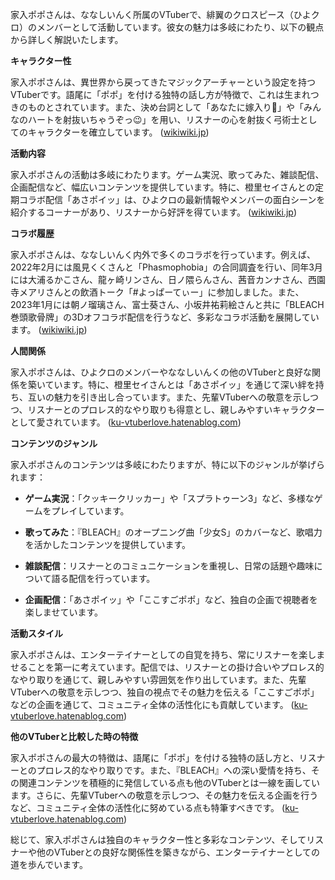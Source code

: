 家入ポポさんは、ななしいんく所属のVTuberで、緋翼のクロスピース（ひよクロ）のメンバーとして活動しています。彼女の魅力は多岐にわたり、以下の観点から詳しく解説いたします。

**キャラクター性**

家入ポポさんは、異世界から戻ってきたマジックアーチャーという設定を持つVTuberです。語尾に「ポポ」を付ける独特の話し方が特徴で、これは生まれつきのものとされています。また、決め台詞として「あなたに嫁入り💛」や「みんなのハートを射抜いちゃうぞっ😉」を用い、リスナーの心を射抜く弓術士としてのキャラクターを確立しています。 ([wikiwiki.jp](https://wikiwiki.jp/774inc/%E5%AE%B6%E5%85%A5%E3%83%9D%E3%83%9D?utm_source=openai))

**活動内容**

家入ポポさんの活動は多岐にわたります。ゲーム実況、歌ってみた、雑談配信、企画配信など、幅広いコンテンツを提供しています。特に、橙里セイさんとの定期コラボ配信「あさポイッ」は、ひよクロの最新情報やメンバーの面白シーンを紹介するコーナーがあり、リスナーから好評を得ています。 ([wikiwiki.jp](https://wikiwiki.jp/774inc/%E3%81%82%E3%81%95%E3%83%9D%E3%82%A4%E3%83%83?utm_source=openai))

**コラボ履歴**

家入ポポさんは、ななしいんく内外で多くのコラボを行っています。例えば、2022年2月には風見くくさんと「Phasmophobia」の合同調査を行い、同年3月には大浦るかこさん、龍ヶ崎リンさん、日ノ隈らんさん、茜音カンナさん、西園寺メアリさんとの飲酒トーク「#よっぱーてぃー」に参加しました。また、2023年1月には朝ノ瑠璃さん、富士葵さん、小坂井祐莉絵さんと共に「BLEACH巻頭歌骨牌」の3Dオフコラボ配信を行うなど、多彩なコラボ活動を展開しています。 ([wikiwiki.jp](https://wikiwiki.jp/774inc/%E5%AE%B6%E5%85%A5%E3%83%9D%E3%83%9D?utm_source=openai))

**人間関係**

家入ポポさんは、ひよクロのメンバーやななしいんくの他のVTuberと良好な関係を築いています。特に、橙里セイさんとは「あさポイッ」を通じて深い絆を持ち、互いの魅力を引き出し合っています。また、先輩VTuberへの敬意を示しつつ、リスナーとのプロレス的なやり取りも得意とし、親しみやすいキャラクターとして愛されています。 ([ku-vtuberlove.hatenablog.com](https://ku-vtuberlove.hatenablog.com/entry/Popo_Ieiri?utm_source=openai))

**コンテンツのジャンル**

家入ポポさんのコンテンツは多岐にわたりますが、特に以下のジャンルが挙げられます：

- **ゲーム実況**：「クッキークリッカー」や「スプラトゥーン3」など、多様なゲームをプレイしています。

- **歌ってみた**：『BLEACH』のオープニング曲「少女S」のカバーなど、歌唱力を活かしたコンテンツを提供しています。

- **雑談配信**：リスナーとのコミュニケーションを重視し、日常の話題や趣味について語る配信を行っています。

- **企画配信**：「あさポイッ」や「ここすごポポ」など、独自の企画で視聴者を楽しませています。

**活動スタイル**

家入ポポさんは、エンターテイナーとしての自覚を持ち、常にリスナーを楽しませることを第一に考えています。配信では、リスナーとの掛け合いやプロレス的なやり取りを通じて、親しみやすい雰囲気を作り出しています。また、先輩VTuberへの敬意を示しつつ、独自の視点でその魅力を伝える「ここすごポポ」などの企画を通じて、コミュニティ全体の活性化にも貢献しています。 ([ku-vtuberlove.hatenablog.com](https://ku-vtuberlove.hatenablog.com/entry/Popo_Ieiri?utm_source=openai))

**他のVTuberと比較した時の特徴**

家入ポポさんの最大の特徴は、語尾に「ポポ」を付ける独特の話し方と、リスナーとのプロレス的なやり取りです。また、『BLEACH』への深い愛情を持ち、その関連コンテンツを積極的に発信している点も他のVTuberとは一線を画しています。さらに、先輩VTuberへの敬意を示しつつ、その魅力を伝える企画を行うなど、コミュニティ全体の活性化に努めている点も特筆すべきです。 ([ku-vtuberlove.hatenablog.com](https://ku-vtuberlove.hatenablog.com/entry/Popo_Ieiri?utm_source=openai))

総じて、家入ポポさんは独自のキャラクター性と多彩なコンテンツ、そしてリスナーや他のVTuberとの良好な関係性を築きながら、エンターテイナーとしての道を歩んでいます。 